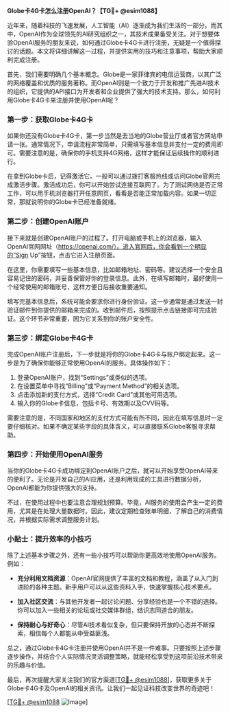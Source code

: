 **Globe卡4G卡怎么注册OpenAI？【TG💪+ @esim1088】**

近年来，随着科技的飞速发展，人工智能（AI）逐渐成为我们生活的一部分。而其中，OpenAI作为全球领先的AI研究组织之一，其技术成果备受关注。对于想要体验OpenAI服务的朋友来说，如何通过Globe卡4G卡进行注册，无疑是一个值得探讨的话题。本文将详细讲解这一过程，并提供实用的技巧和注意事项，帮助大家顺利完成注册。

首先，我们需要明确几个基本概念。Globe是一家菲律宾的电信运营商，以其广泛的网络覆盖和优质的服务著称。而OpenAI则是一个致力于开发和推广先进AI技术的组织，它提供的API接口为开发者和企业提供了强大的技术支持。那么，如何利用Globe卡4G卡来注册并使用OpenAI呢？

### 第一步：获取Globe卡4G卡

如果你还没有Globe卡4G卡，第一步当然是去当地的Globe营业厅或者官方网站申请一张。通常情况下，申请流程非常简单，只需填写基本信息并支付一定的费用即可。需要注意的是，确保你的手机支持4G网络，这样才能保证后续操作的顺利进行。

在拿到Globe卡后，记得激活它。一般可以通过拨打客服热线或访问Globe官网完成激活步骤。激活成功后，你可以开始尝试连接互联网了。为了测试网络是否正常工作，可以用手机浏览器打开任意网页，看看是否能正常加载内容。如果一切正常，那就说明你的Globe卡已经准备就绪。

### 第二步：创建OpenAI账户

接下来就是创建OpenAI账户的过程了。打开电脑或手机上的浏览器，输入OpenAI官网网址（https://openai.com/）。进入官网后，你会看到一个明显的“Sign Up”按钮，点击它进入注册页面。

在这里，你需要填写一些基本信息，比如邮箱地址、密码等。建议选择一个安全且容易记住的密码，并妥善保管好你的登录信息。此外，在填写邮箱时，最好使用一个经常使用的邮箱账号，这样方便日后接收重要通知。

填写完基本信息后，系统可能会要求你进行身份验证。这一步通常是通过发送一封验证邮件到你提供的邮箱来完成的。收到邮件后，按照提示点击链接即可完成验证。这个环节非常重要，因为它关系到你的账户安全性。

### 第三步：绑定Globe卡4G卡

完成OpenAI账户注册后，下一步就是将你的Globe卡4G卡与账户绑定起来。这一步是为了确保你能够正常使用OpenAI的服务。具体操作如下：

1. 登录OpenAI账户，找到“Settings”或类似的选项。
2. 在设置菜单中寻找“Billing”或“Payment Method”的相关选项。
3. 点击添加新的支付方式，选择“Credit Card”或其他可用选项。
4. 输入你的Globe卡信息，包括卡号、有效期以及CVV码等。

需要注意的是，不同国家和地区的支付方式可能有所不同，因此在填写信息时一定要仔细核对。如果不确定某些字段的具体含义，可以直接联系Globe客服寻求帮助。

### 第四步：开始使用OpenAI服务

当你的Globe卡4G卡成功绑定到OpenAI账户之后，就可以开始享受OpenAI带来的便利了。无论是开发自己的AI应用，还是利用现成的工具进行数据分析，OpenAI都能为你提供强大的支持。

不过，在使用过程中也要注意合理规划预算。毕竟，AI服务的使用会产生一定的费用，尤其是在处理大量数据时。因此，建议定期检查账单明细，了解自己的消费情况，并根据实际需求调整服务计划。

### 小贴士：提升效率的小技巧

除了上述基本步骤之外，还有一些小技巧可以帮助你更高效地使用OpenAI服务。例如：

- **充分利用文档资源**：OpenAI官网提供了丰富的文档和教程，涵盖了从入门到进阶的各种主题。新手用户可以从这些资料入手，快速掌握核心技术要点。
  
- **加入社区交流**：与其他开发者一起讨论问题、分享经验也是一个不错的选择。你可以加入一些相关的论坛或社交媒体群组，结识志同道合的朋友。

- **保持耐心与好奇心**：尽管AI技术看似复杂，但只要保持开放的心态并不断探索，相信每个人都能从中受益匪浅。

总之，通过Globe卡4G卡注册并使用OpenAI并不是一件难事。只要按照上述步骤逐步操作，并结合个人实际情况灵活调整策略，就能轻松享受到这项前沿技术带来的乐趣与价值。

最后，再次提醒大家关注我们的官方渠道[[TG💪+ @esim1088](https://t.me/s/esim1088)]，获取更多关于Globe卡4G卡及OpenAI的相关资讯。让我们一起见证科技改变世界的奇迹吧！

[[TG💪+ @esim1088](https://t.me/s/esim1088) ![Image](https://i.postimg.cc/4NQfJmqS/Snipaste-2025-05-13-00-14-12.png)]
